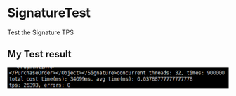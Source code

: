 # SignatureTest
Test the Signature TPS
## My Test result 
![valid result](https://github.com/Gsealy/SignatureTest/raw/master/screenshot/valid.png)

